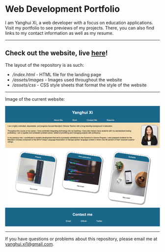 # Web Development Portfolio

I am Yanghui Xi, a web developer with a focus on education applications. Visit my portfolio to see previews of my projects. There, you can also find links to my contact information as well as my resume.

---

## Check out the website, live [here](https://yanghuixi1.github.io/web-dev-portfolio/)!

The layout of the repository is as such:

- _/index.html_ - HTML file for the landing page
- _/assets/images_ - Images used throughout the website
- _/assets/css_ - CSS style sheets that format the style of the website

---

Image of the current website:

![Portfolio Landing Page](/assets/images/portfolio.png)

---

If you have questions or problems about this repository, please email me at yanghui.xi1@gmail.com.

